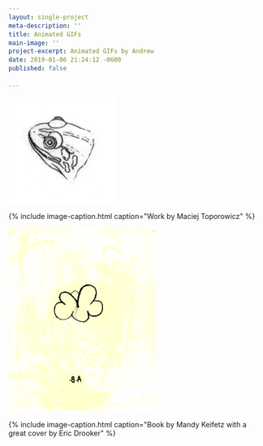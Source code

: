 ```yaml
---
layout: single-project
meta-description: ''
title: Animated GIFs
main-image: ''
project-excerpt: Animated GIFs by Andrew
date: 2019-01-06 21:24:12 -0600
published: false

---
```

<section class="project-column-one" markdown="1">

![screenshot maciej toporowicz](/uploads/uploads/animal.gif)

{% include image-caption.html caption="Work by Maciej Toporowicz" %}

</section>

<section class="project-column-two" markdown="1">

![](/uploads/uploads/cldanim.gif)

{% include image-caption.html caption="Book by Mandy Keifetz with a great cover by Eric Drooker" %}

</section>